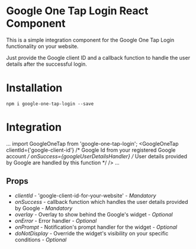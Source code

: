# Google One Tap Login React Component

This is a simple integration component for the Google One Tap Login functionality on your website.

Just provide the Google client ID and a callback function to handle the user details after the successful login.

# Installation

`npm i google-one-tap-login --save`

# Integration

...
import GoogleOneTap from 'google-one-tap-login';
<GoogleOneTap
  clientId={'google-client-id'} /* Google Id from your registered Google account */
  onSuccess={googleUserDetailsHandler} /* User details provided by Google are handled by this function */
/>
...

## Props

* *clientId* - 'google-client-id-for-your-website' - *Mandatory*
* *onSuccess* - callback function which handles the user details provided by Google - *Mandatory*
* *overlay* - Overlay to show behind the Google's widget - *Optional*
* *onError* - Error handler - *Optional*
* *onPrompt* - Notification's prompt handler for the widget - *Optional*
* *doNotDisplay* - Override the widget's visibility on your specific conditions - *Optional*
